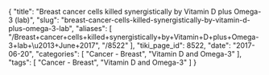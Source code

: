 {
    "title": "Breast cancer cells killed synergistically by Vitamin D plus Omega-3 (lab)",
    "slug": "breast-cancer-cells-killed-synergistically-by-vitamin-d-plus-omega-3-lab",
    "aliases": [
        "/Breast+cancer+cells+killed+synergistically+by+Vitamin+D+plus+Omega-3+lab+\u2013+June+2017",
        "/8522"
    ],
    "tiki_page_id": 8522,
    "date": "2017-06-20",
    "categories": [
        "Cancer - Breast",
        "Vitamin D and Omega-3"
    ],
    "tags": [
        "Cancer - Breast",
        "Vitamin D and Omega-3"
    ]
}